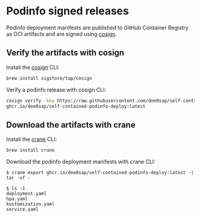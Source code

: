 # Podinfo signed releases

Podinfo deployment manifests are published to GitHub Container Registry as OCI artifacts
and are signed using [cosign](https://github.com/sigstore/cosign).

## Verify the artifacts with cosign

Install the [cosign](https://github.com/sigstore/cosign) CLI:

```sh
brew install sigstore/tap/cosign
```

Verify a podinfo release with cosign CLI:

```sh
cosign verify -key https://raw.githubusercontent.com/dee0sap/self-contained-podinfo/master/cosign/cosign.pub \
ghcr.io/dee0sap/self-contained-podinfo-deploy:latest
```

## Download the artifacts with crane

Install the [crane](https://github.com/google/go-containerregistry/tree/main/cmd/crane) CLI:

```sh
brew install crane
```

Download the podinfo deployment manifests with crane CLI:

```console
$ crane export ghcr.io/dee0sap/self-contained-podinfo-deploy:latest -| tar -xf - 

$ ls -1
deployment.yaml
hpa.yaml
kustomization.yaml
service.yaml
```
